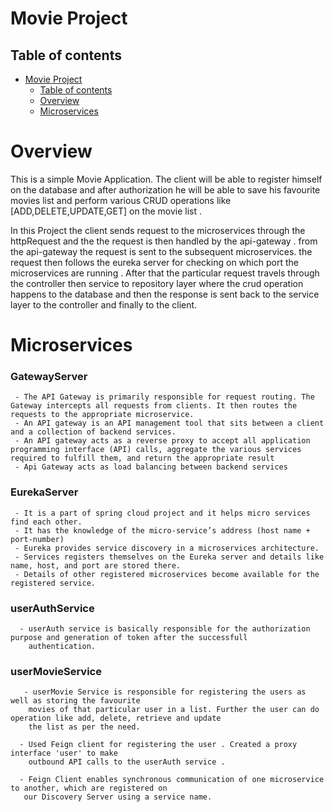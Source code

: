 # Movie Project

## Table of contents

- [Movie Project](#attachment-service)
    - [Table of contents](#table-of-contents)
    - [Overview](#overview)
    - [Microservices](#overview)

# Overview
This is a simple Movie Application. The client will be able to register
himself on the database and after authorization he will be able to save his favourite movies list
and perform various  CRUD operations like [ADD,DELETE,UPDATE,GET] on the movie list .

In this Project the client sends request to the microservices through the httpRequest and the the 
request is then handled by the api-gateway . from the api-gateway the request is sent to the subsequent microservices. 
the request then follows the eureka server for checking on which port the microservices are running . After that the particular 
request travels through the controller then service to repository layer where the crud operation happens to the database 
and then the response is sent back to the service layer to the controller and finally to the client.




# Microservices
### GatewayServer
     - The API Gateway is primarily responsible for request routing. The Gateway intercepts all requests from clients. It then routes the requests to the appropriate microservice.
     - An API gateway is an API management tool that sits between a client and a collection of backend services.
     - An API gateway acts as a reverse proxy to accept all application programming interface (API) calls, aggregate the various services required to fulfill them, and return the appropriate result
     - Api Gateway acts as load balancing between backend services



### EurekaServer
     - It is a part of spring cloud project and it helps micro services find each other. 
     - It has the knowledge of the micro-service’s address (host name + port-number)
     - Eureka provides service discovery in a microservices architecture. 
     - Services registers themselves on the Eureka server and details like name, host, and port are stored there.
     - Details of other registered microservices become available for the registered service.
     


### userAuthService
      - userAuth service is basically responsible for the authorization purpose and generation of token after the successfull 
        authentication.



### userMovieService
       - userMovie Service is responsible for registering the users as well as storing the favourite 
        movies of that particular user in a list. Further the user can do operation like add, delete, retrieve and update
        the list as per the need. 

      - Used Feign client for registering the user . Created a proxy interface 'user' to make 
        outbound API calls to the userAuth service .

      - Feign Client enables synchronous communication of one microservice to another, which are registered on 
       our Discovery Server using a service name.
